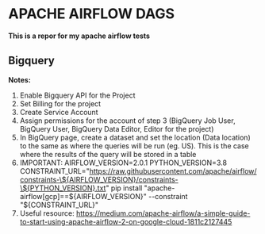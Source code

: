 # APACHE AIRFLOW DAGS

**This is a repor for my apache airflow tests**

## Bigquery

**Notes:**<br>

1. Enable Bigquery API for the Project
2. Set Billing for the project
3. Create Service Account
4. Assign permissions for the account of step 3 (BigQuery Job User, BigQuery User, BigQuery Data Editor, Editor for the project)
5. In BigQuery page, create a dataset and set the location (Data location) to the same as where the queries will be run (eg. US). This is the case where the results of the query will be stored in a table
6. IMPORTANT: AIRFLOW_VERSION=2.0.1
   PYTHON_VERSION=3.8
   CONSTRAINT_URL="https://raw.githubusercontent.com/apache/airflow/constraints-\${AIRFLOW_VERSION}/constraints-\${PYTHON_VERSION}.txt"
   pip install "apache-airflow[gcp]==\${AIRFLOW_VERSION}" --constraint "\${CONSTRAINT_URL}"
7. Useful resource: https://medium.com/apache-airflow/a-simple-guide-to-start-using-apache-airflow-2-on-google-cloud-1811c2127445

